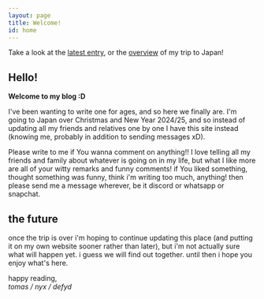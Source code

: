 ```yaml
---
layout: page
title: Welcome!
id: home
---
```

<section class="callout">
	Take a look at the <a href="day-0.html" class="internal-link">latest entry</a>,
	or the <a href="/japan" class="internal-link">overview</a> of my trip to Japan!
</section>

## Hello!

**Welcome to my blog :D**

I've been wanting to write one for ages, and so here we finally are.
I'm going to Japan over Christmas and New Year 2024/25,
and so instead of updating all my friends and relatives one by one
I have this site instead (knowing me, probably in addition to sending messages xD).

Please write to me if You wanna comment on anything!!
I love telling all my friends and family about whatever is going on in my life,
but what I like more are all of your witty remarks and funny comments!
if You liked something, thought something was funny, think i'm writing too much,
anything! then please send me a message wherever, be it discord or whatsapp or snapchat.

## the future

once the trip is over i'm hoping to continue updating this place
(and putting it on my own website sooner rather than later),
but i'm not actually sure what will happen yet.
i guess we will find out together. until then i hope you enjoy what's here.

happy reading, <br>
*tomas / nyx / defyd*
